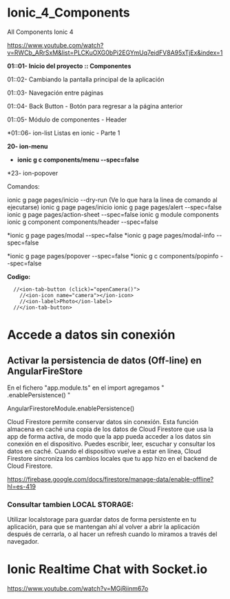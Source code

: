 # Ionic_4_Components
All Components Ionic 4


https://www.youtube.com/watch?v=RWCb_ARrSxM&list=PLCKuOXG0bPi2EGYmUq7eidFV8A95xTjEx&index=1

**01::01- Inicio del proyecto :: Componentes**

01::02- Cambiando la pantalla principal de la aplicación

01::03- Navegación entre páginas

01::04- Back Button - Botón para regresar a la página anterior

01::05- Módulo de componentes - Header

*01::06- ion-list Listas en ionic - Parte 1

**20- ion-menu**

* **ionic g c components/menu --spec=false**

*23- ion-popover


Comandos:

ionic g page pages/inicio --dry-run (Ve lo que hara la linea de comando al ejecutarse)
ionic g page pages/inicio
ionic g page pages/alert --spec=false
ionic g page pages/action-sheet --spec=false
ionic g module components
ionic g component components/header --spec=false

*ionic g page pages/modal --spec=false
*ionic g page pages/modal-info --spec=false

*ionic g page pages/popover --spec=false
*ionic g c components/popinfo --spec=false







**Codigo:**
```
  //<ion-tab-button (click)="openCamera()">
    //<ion-icon name="camera"></ion-icon>
    //<ion-label>Photo</ion-label>
  //</ion-tab-button>
```

# Accede a datos sin conexión
## Activar la persistencia de datos (Off-line) en AngularFireStore
En el fichero "app.module.ts" en el import agregamos " .enablePersistence() "

AngularFirestoreModule.enablePersistence()

Cloud Firestore permite conservar datos sin conexión. Esta función almacena en caché una copia de los datos de Cloud Firestore que usa la app de forma activa, de modo que la app pueda acceder a los datos sin conexión en el dispositivo. Puedes escribir, leer, escuchar y consultar los datos en caché. Cuando el dispositivo vuelve a estar en línea, Cloud Firestore sincroniza los cambios locales que tu app hizo en el backend de Cloud Firestore.

https://firebase.google.com/docs/firestore/manage-data/enable-offline?hl=es-419

### Consultar tambien LOCAL STORAGE:

Utilizar localstorage para guardar datos de forma persistente en tu aplicación, para que se mantengan ahí al volver a abrir la aplicación después de cerrarla, o al hacer un refresh cuando lo miramos a través del navegador.

# Ionic Realtime Chat with Socket.io

https://www.youtube.com/watch?v=MGjRiinm67o


